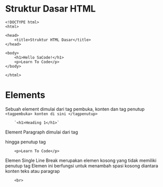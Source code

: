 # Struktur Dasar HTML

    <!DOCTYPE html>
    <html>

    <head>
        <title>Struktur HTML Dasar</title>
    </head>

    <body>
        <h1>Hello SaCode!</h1>
        <p>Learn To Code</p>
    </body>

    </html>

# Elements

Sebuah element dimulai dari tag pembuka, konten dan tag penutup `<tagpembuka> konten di sini </tagpenutup>`
        
        `<h1>Heading 1</h1>`

Element Paragraph dimulai dari tag <p> hingga penutup tag

        <p>Learn To Code</p>

Elemen Single Line Break merupakan elemen kosong yang tidak memiliki penutup tag Elemen ini berfungsi untuk menambah spasi kosong diantara konten teks atau paragrap

        <br>